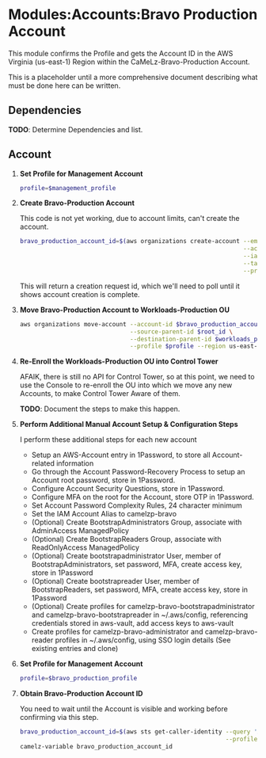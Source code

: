# Modules:Accounts:Bravo Production Account

This module confirms the Profile and gets the Account ID in the AWS Virginia (us-east-1) Region within the
CaMeLz-Bravo-Production Account.

This is a placeholder until a more comprehensive document describing what must be done here can be written.

## Dependencies

**TODO**: Determine Dependencies and list.

## Account

1. **Set Profile for Management Account**

    ```bash
    profile=$management_profile
    ```

1. **Create Bravo-Production Account**

    This code is not yet working, due to account limits, can't create the account.

    ```bash
    bravo_production_account_id=$(aws organizations create-account --email $bravo_production_account_email \
                                                                   --account-name $bravo_production_account_name \
                                                                   --iam-user-access-to-billing true \
                                                                   --tags Key=Name,Value=$bravo_production_account_name Key=Company,Value=Alfa \
                                                                   --profile $profile --region us-east-1)
    ```

    This will return a creation request id, which we'll need to poll until it shows account creation is complete.

1. **Move Bravo-Production Account to Workloads-Production OU**

    ```bash
    aws organizations move-account --account-id $bravo_production_account_id \
                                   --source-parent-id $root_id \
                                   --destination-parent-id $workloads_production_ou_id \
                                   --profile $profile --region us-east-1 --output text
    ```

1. **Re-Enroll the Workloads-Production OU into Control Tower**

    AFAIK, there is still no API for Control Tower, so at this point, we need to use the Console to re-enroll the
    OU into which we move any new Accounts, to make Control Tower Aware of them.

    **TODO**: Document the steps to make this happen.

1. **Perform Additional Manual Account Setup & Configuration Steps**

    I perform these additional steps for each new account
    - Setup an AWS-Account entry in 1Password, to store all Account-related information
    - Go through the Account Password-Recovery Process to setup an Account root password, store in 1Password.
    - Configure Account Security Questions, store in 1Password.
    - Configure MFA on the root for the Account, store OTP in 1Password.
    - Set Account Password Complexity Rules, 24 character minimum
    - Set the IAM Account Alias to camelzp-bravo
    - (Optional) Create BootstrapAdministrators Group, associate with AdminAccess ManagedPolicy
    - (Optional) Create BootstrapReaders Group, associate with ReadOnlyAccess ManagedPolicy
    - (Optional) Create bootstrapadministrator User, member of BootstrapAdministrators, set password, MFA, create access
      key, store in 1Password
    - (Optional) Create bootstrapreader User, member of BootstrapReaders, set password, MFA, create access
      key, store in 1Password
    - (Optional) Create profiles for camelzp-bravo-bootstrapadministrator and camelzp-bravo-bootstrapreader
      in ~/.aws/config, referencing credentials stored in aws-vault, add access keys to aws-vault
    - Create profiles for camelzp-bravo-administrator and camelzp-bravo-reader profiles
      in ~/.aws/config, using SSO login details (See existing entries and clone)

1. **Set Profile for Management Account**

    ```bash
    profile=$bravo_production_profile
    ```

1.  **Obtain Bravo-Production Account ID**

    You need to wait until the Account is visible and working before confirming via this step.

    ```bash
    bravo_production_account_id=$(aws sts get-caller-identity --query 'Account' \
                                                              --profile $profile --region us-east-1 --output text)
    camelz-variable bravo_production_account_id
    ```

